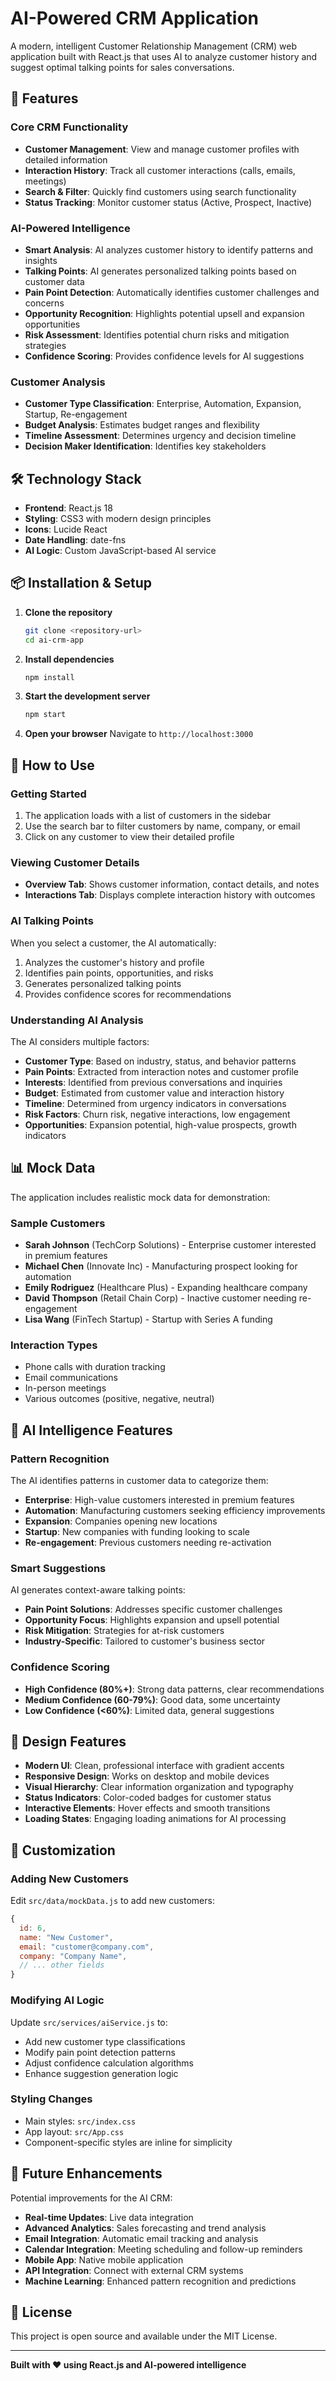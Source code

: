 # AI-Powered CRM Application

A modern, intelligent Customer Relationship Management (CRM) web application built with React.js that uses AI to analyze customer history and suggest optimal talking points for sales conversations.

## 🚀 Features

### Core CRM Functionality
- **Customer Management**: View and manage customer profiles with detailed information
- **Interaction History**: Track all customer interactions (calls, emails, meetings)
- **Search & Filter**: Quickly find customers using search functionality
- **Status Tracking**: Monitor customer status (Active, Prospect, Inactive)

### AI-Powered Intelligence
- **Smart Analysis**: AI analyzes customer history to identify patterns and insights
- **Talking Points**: AI generates personalized talking points based on customer data
- **Pain Point Detection**: Automatically identifies customer challenges and concerns
- **Opportunity Recognition**: Highlights potential upsell and expansion opportunities
- **Risk Assessment**: Identifies potential churn risks and mitigation strategies
- **Confidence Scoring**: Provides confidence levels for AI suggestions

### Customer Analysis
- **Customer Type Classification**: Enterprise, Automation, Expansion, Startup, Re-engagement
- **Budget Analysis**: Estimates budget ranges and flexibility
- **Timeline Assessment**: Determines urgency and decision timeline
- **Decision Maker Identification**: Identifies key stakeholders

## 🛠️ Technology Stack

- **Frontend**: React.js 18
- **Styling**: CSS3 with modern design principles
- **Icons**: Lucide React
- **Date Handling**: date-fns
- **AI Logic**: Custom JavaScript-based AI service

## 📦 Installation & Setup

1. **Clone the repository**
   ```bash
   git clone <repository-url>
   cd ai-crm-app
   ```

2. **Install dependencies**
   ```bash
   npm install
   ```

3. **Start the development server**
   ```bash
   npm start
   ```

4. **Open your browser**
   Navigate to `http://localhost:3000`

## 🎯 How to Use

### Getting Started
1. The application loads with a list of customers in the sidebar
2. Use the search bar to filter customers by name, company, or email
3. Click on any customer to view their detailed profile

### Viewing Customer Details
- **Overview Tab**: Shows customer information, contact details, and notes
- **Interactions Tab**: Displays complete interaction history with outcomes

### AI Talking Points
When you select a customer, the AI automatically:
1. Analyzes the customer's history and profile
2. Identifies pain points, opportunities, and risks
3. Generates personalized talking points
4. Provides confidence scores for recommendations

### Understanding AI Analysis
The AI considers multiple factors:
- **Customer Type**: Based on industry, status, and behavior patterns
- **Pain Points**: Extracted from interaction notes and customer profile
- **Interests**: Identified from previous conversations and inquiries
- **Budget**: Estimated from customer value and interaction history
- **Timeline**: Determined from urgency indicators in conversations
- **Risk Factors**: Churn risk, negative interactions, low engagement
- **Opportunities**: Expansion potential, high-value prospects, growth indicators

## 📊 Mock Data

The application includes realistic mock data for demonstration:

### Sample Customers
- **Sarah Johnson** (TechCorp Solutions) - Enterprise customer interested in premium features
- **Michael Chen** (Innovate Inc) - Manufacturing prospect looking for automation
- **Emily Rodriguez** (Healthcare Plus) - Expanding healthcare company
- **David Thompson** (Retail Chain Corp) - Inactive customer needing re-engagement
- **Lisa Wang** (FinTech Startup) - Startup with Series A funding

### Interaction Types
- Phone calls with duration tracking
- Email communications
- In-person meetings
- Various outcomes (positive, negative, neutral)

## 🧠 AI Intelligence Features

### Pattern Recognition
The AI identifies patterns in customer data to categorize them:
- **Enterprise**: High-value customers interested in premium features
- **Automation**: Manufacturing customers seeking efficiency improvements
- **Expansion**: Companies opening new locations
- **Startup**: New companies with funding looking to scale
- **Re-engagement**: Previous customers needing re-activation

### Smart Suggestions
AI generates context-aware talking points:
- **Pain Point Solutions**: Addresses specific customer challenges
- **Opportunity Focus**: Highlights expansion and upsell potential
- **Risk Mitigation**: Strategies for at-risk customers
- **Industry-Specific**: Tailored to customer's business sector

### Confidence Scoring
- **High Confidence (80%+)**: Strong data patterns, clear recommendations
- **Medium Confidence (60-79%)**: Good data, some uncertainty
- **Low Confidence (<60%)**: Limited data, general suggestions

## 🎨 Design Features

- **Modern UI**: Clean, professional interface with gradient accents
- **Responsive Design**: Works on desktop and mobile devices
- **Visual Hierarchy**: Clear information organization and typography
- **Status Indicators**: Color-coded badges for customer status
- **Interactive Elements**: Hover effects and smooth transitions
- **Loading States**: Engaging loading animations for AI processing

## 🔧 Customization

### Adding New Customers
Edit `src/data/mockData.js` to add new customers:
```javascript
{
  id: 6,
  name: "New Customer",
  email: "customer@company.com",
  company: "Company Name",
  // ... other fields
}
```

### Modifying AI Logic
Update `src/services/aiService.js` to:
- Add new customer type classifications
- Modify pain point detection patterns
- Adjust confidence calculation algorithms
- Enhance suggestion generation logic

### Styling Changes
- Main styles: `src/index.css`
- App layout: `src/App.css`
- Component-specific styles are inline for simplicity

## 🚀 Future Enhancements

Potential improvements for the AI CRM:
- **Real-time Updates**: Live data integration
- **Advanced Analytics**: Sales forecasting and trend analysis
- **Email Integration**: Automatic email tracking and analysis
- **Calendar Integration**: Meeting scheduling and follow-up reminders
- **Mobile App**: Native mobile application
- **API Integration**: Connect with external CRM systems
- **Machine Learning**: Enhanced pattern recognition and predictions

## 📝 License

This project is open source and available under the MIT License.

---

**Built with ❤️ using React.js and AI-powered intelligence** 